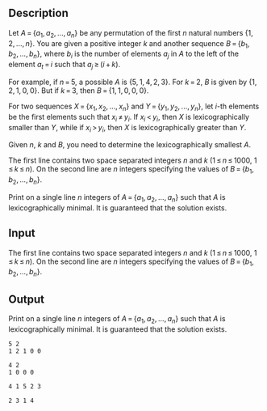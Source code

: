 ## Description

<div><p>Let <span class="tex-span"><i>A</i> = {<i>a</i><sub class="lower-index">1</sub>, <i>a</i><sub class="lower-index">2</sub>, ..., <i>a</i><sub class="lower-index"><i>n</i></sub>}</span> be any permutation of the first <span class="tex-span"><i>n</i></span> natural numbers <span class="tex-span">{1, 2, ..., <i>n</i>}</span>. You are given a positive integer <span class="tex-span"><i>k</i></span> and another sequence <span class="tex-span"><i>B</i> = {<i>b</i><sub class="lower-index">1</sub>, <i>b</i><sub class="lower-index">2</sub>, ..., <i>b</i><sub class="lower-index"><i>n</i></sub>}</span>, where <span class="tex-span"><i>b</i><sub class="lower-index"><i>i</i></sub></span> is the number of elements <span class="tex-span"><i>a</i><sub class="lower-index"><i>j</i></sub></span> in <span class="tex-span"><i>A</i></span> to the left of the element <span class="tex-span"><i>a</i><sub class="lower-index"><i>t</i></sub> = <i>i</i></span> such that <span class="tex-span"><i>a</i><sub class="lower-index"><i>j</i></sub> ≥ (<i>i</i> + <i>k</i>)</span>.</p><p>For example, if <span class="tex-span"><i>n</i> = 5</span>, a possible <span class="tex-span"><i>A</i></span> is <span class="tex-span">{5, 1, 4, 2, 3}</span>. For <span class="tex-span"><i>k</i> = 2</span>, <span class="tex-span"><i>B</i></span> is given by <span class="tex-span">{1, 2, 1, 0, 0}</span>. But if <span class="tex-span"><i>k</i> = 3</span>, then <span class="tex-span"><i>B</i> = {1, 1, 0, 0, 0}</span>.</p><p>For two sequences <span class="tex-span"><i>X</i> = {<i>x</i><sub class="lower-index">1</sub>, <i>x</i><sub class="lower-index">2</sub>, ..., <i>x</i><sub class="lower-index"><i>n</i></sub>}</span> and <span class="tex-span"><i>Y</i> = {<i>y</i><sub class="lower-index">1</sub>, <i>y</i><sub class="lower-index">2</sub>, ..., <i>y</i><sub class="lower-index"><i>n</i></sub>}</span>, let <span class="tex-span"><i>i</i></span>-th elements be the first elements such that <span class="tex-span"><i>x</i><sub class="lower-index"><i>i</i></sub> ≠ <i>y</i><sub class="lower-index"><i>i</i></sub></span>. If <span class="tex-span"><i>x</i><sub class="lower-index"><i>i</i></sub> &lt; <i>y</i><sub class="lower-index"><i>i</i></sub></span>, then <span class="tex-span"><i>X</i></span> is lexicographically smaller than <span class="tex-span"><i>Y</i></span>, while if <span class="tex-span"><i>x</i><sub class="lower-index"><i>i</i></sub> &gt; <i>y</i><sub class="lower-index"><i>i</i></sub></span>, then <span class="tex-span"><i>X</i></span> is lexicographically greater than <span class="tex-span"><i>Y</i></span>.</p><p>Given <span class="tex-span"><i>n</i></span>, <span class="tex-span"><i>k</i></span> and <span class="tex-span"><i>B</i></span>, you need to determine the lexicographically smallest <span class="tex-span"><i>A</i></span>.</p></div><div class="input-specification"><p>The first line contains two space separated integers <span class="tex-span"><i>n</i></span> and <span class="tex-span"><i>k</i></span> (<span class="tex-span">1 ≤ <i>n</i> ≤ 1000</span>, <span class="tex-span">1 ≤ <i>k</i> ≤ <i>n</i></span>). On the second line are <span class="tex-span"><i>n</i></span> integers specifying the values of <span class="tex-span"><i>B</i> = {<i>b</i><sub class="lower-index">1</sub>, <i>b</i><sub class="lower-index">2</sub>, ..., <i>b</i><sub class="lower-index"><i>n</i></sub>}</span>.</p></div><div class="output-specification"><p>Print on a single line <span class="tex-span"><i>n</i></span> integers of <span class="tex-span"><i>A</i> = {<i>a</i><sub class="lower-index">1</sub>, <i>a</i><sub class="lower-index">2</sub>, ..., <i>a</i><sub class="lower-index"><i>n</i></sub>}</span> such that <span class="tex-span"><i>A</i></span> is lexicographically minimal. It is guaranteed that the solution exists.</p></div>

## Input

<p>The first line contains two space separated integers <span class="tex-span"><i>n</i></span> and <span class="tex-span"><i>k</i></span> (<span class="tex-span">1 ≤ <i>n</i> ≤ 1000</span>, <span class="tex-span">1 ≤ <i>k</i> ≤ <i>n</i></span>). On the second line are <span class="tex-span"><i>n</i></span> integers specifying the values of <span class="tex-span"><i>B</i> = {<i>b</i><sub class="lower-index">1</sub>, <i>b</i><sub class="lower-index">2</sub>, ..., <i>b</i><sub class="lower-index"><i>n</i></sub>}</span>.</p>

## Output

<p>Print on a single line <span class="tex-span"><i>n</i></span> integers of <span class="tex-span"><i>A</i> = {<i>a</i><sub class="lower-index">1</sub>, <i>a</i><sub class="lower-index">2</sub>, ..., <i>a</i><sub class="lower-index"><i>n</i></sub>}</span> such that <span class="tex-span"><i>A</i></span> is lexicographically minimal. It is guaranteed that the solution exists.</p>





```input1
5 2
1 2 1 0 0

```




```input2
4 2
1 0 0 0

```




```output1
4 1 5 2 3
```




```output2
2 3 1 4
```


